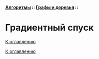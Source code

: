 **[Алгоритмы](../../README.md#алгоритмы) :: [Графы и деревья](../../README.md#графы-и-деревья) ::**
# Градиентный спуск

<!--

-->

[К оглавлению](../../README.md#графы-и-деревья)



[К оглавлению](../../README.md#графы-и-деревья)

